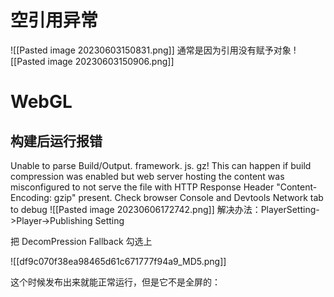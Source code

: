 
# 空引用异常
![[Pasted image 20230603150831.png]]
通常是因为引用没有赋予对象
![[Pasted image 20230603150906.png]]


# WebGL
## 构建后运行报错
Unable to parse Build/Output. framework. js. gz! This can happen if build compression was enabled but web server hosting the content was misconfigured to not serve the file with HTTP Response Header "Content-Encoding: gzip" present. Check browser Console and Devtools Network tab to debug
![[Pasted image 20230606172742.png]]
解决办法：PlayerSetting->Player->Publishing Setting

把 DecomPression Fallback 勾选上

![[df9c070f38ea98465d61c671777f94a9_MD5.png]]

这个时候发布出来就能正常运行，但是它不是全屏的：